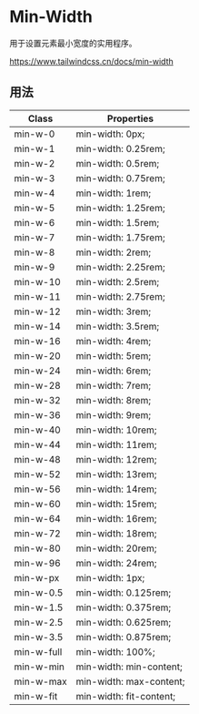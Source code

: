 # Min-Width

用于设置元素最小宽度的实用程序。

<https://www.tailwindcss.cn/docs/min-width>

## 用法

| Class      | Properties              |
| ---------- | ----------------------- |
| min-w-0    | min-width: 0px;         |
| min-w-1    | min-width: 0.25rem;     |
| min-w-2    | min-width: 0.5rem;      |
| min-w-3    | min-width: 0.75rem;     |
| min-w-4    | min-width: 1rem;        |
| min-w-5    | min-width: 1.25rem;     |
| min-w-6    | min-width: 1.5rem;      |
| min-w-7    | min-width: 1.75rem;     |
| min-w-8    | min-width: 2rem;        |
| min-w-9    | min-width: 2.25rem;     |
| min-w-10   | min-width: 2.5rem;      |
| min-w-11   | min-width: 2.75rem;     |
| min-w-12   | min-width: 3rem;        |
| min-w-14   | min-width: 3.5rem;      |
| min-w-16   | min-width: 4rem;        |
| min-w-20   | min-width: 5rem;        |
| min-w-24   | min-width: 6rem;        |
| min-w-28   | min-width: 7rem;        |
| min-w-32   | min-width: 8rem;        |
| min-w-36   | min-width: 9rem;        |
| min-w-40   | min-width: 10rem;       |
| min-w-44   | min-width: 11rem;       |
| min-w-48   | min-width: 12rem;       |
| min-w-52   | min-width: 13rem;       |
| min-w-56   | min-width: 14rem;       |
| min-w-60   | min-width: 15rem;       |
| min-w-64   | min-width: 16rem;       |
| min-w-72   | min-width: 18rem;       |
| min-w-80   | min-width: 20rem;       |
| min-w-96   | min-width: 24rem;       |
| min-w-px   | min-width: 1px;         |
| min-w-0.5  | min-width: 0.125rem;    |
| min-w-1.5  | min-width: 0.375rem;    |
| min-w-2.5  | min-width: 0.625rem;    |
| min-w-3.5  | min-width: 0.875rem;    |
| min-w-full | min-width: 100%;        |
| min-w-min  | min-width: min-content; |
| min-w-max  | min-width: max-content; |
| min-w-fit  | min-width: fit-content; |
